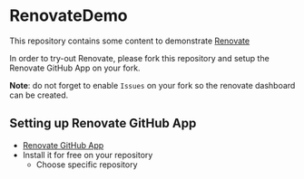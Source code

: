 # RenovateDemo

This repository contains some content to demonstrate [Renovate](https://github.com/renovatebot/renovate)

In order to try-out Renovate, please fork this repository and setup the Renovate GitHub App on your fork.

**Note**: do not forget to enable `Issues` on your fork so the renovate dashboard can be created.

## Setting up Renovate GitHub App

- [Renovate GitHub App](https://github.com/apps/renovate)
- Install it for free on your repository
  - Choose specific repository
